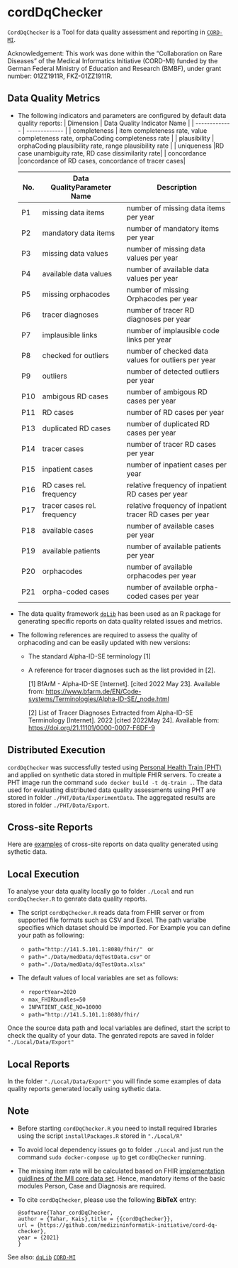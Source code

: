 # cordDqChecker
`CordDqChecker` is a Tool for data quality assessment and reporting in [`CORD-MI`](https://www.medizininformatik-initiative.de/de/CORD).

Acknowledgement: This work was done within the “Collaboration on Rare Diseases” of the Medical Informatics Initiative (CORD-MI) funded by the German Federal Ministry of Education and Research (BMBF), under grant number: 01ZZ1911R, FKZ-01ZZ1911R.
## Data Quality Metrics
- The following indicators and parameters are configured by default data quality reports:
  | Dimension  | Data Quality Indicator Name | 
  | ------------- | ------------- |
  | completeness  | item completeness rate, value completeness rate, orphaCoding completeness rate  | 
  | plausibility  | orphaCoding plausibility rate, range plausibility rate | 
  | uniqueness |RD case unambiguity rate, RD case dissimilarity rate|
  | concordance |concordance of RD cases, concordance of tracer cases| 

  | No. | Data QualityParameter Name | Description |
  |-----|--------------------------- | ------------|
  |  P1 | missing data items |  number of missing data items per year |
  |  P2 | mandatory data items | number of mandatory items per year |
  |  P3 | missing data values| number of missing data values per year |
  |  P4 | available data values | number of available data values per year |
  |  P5 | missing orphacodes |  number of missing Orphacodes per year |
  |  P6 | tracer diagnoses |  number of tracer RD diagnoses per year |
  |  P7 | implausible links | number of implausible code links per year |
  |  P8 | checked for outliers | number of checked data values for outliers per year |
  |  P9 | outliers | number of detected outliers per year |
  |  P10 | ambigous RD cases | number of ambigous RD cases per year |
  |  P11 | RD cases | number of RD cases per year |
  |  P13 | duplicated RD cases |  number of duplicated RD cases per year |
  |  P14 | tracer cases |  number of tracer RD cases per year |
  |  P15 | inpatient cases |  number of inpatient cases per year |
  |  P16 | RD cases rel. frequency| relative frequency of inpatient RD cases per year |
  |  P17 | tracer cases rel. frequency| relative frequency of inpatient tracer RD cases per year |
  |  P18 | available cases |  number of available cases per year |
  |  P19 | available patients |  number of  available patients per year |
  |  P20 | orphacodes | number of available orphacodes per year  |
  |  P21 | orpha-coded cases | number of available orpha-coded cases per year|
  
- The data quality framework [`dqLib`](https://github.com/medizininformatik-initiative/dqLib) has been used as an R package for generating specific reports on data quality related issues and metrics.
- The following references are required to assess the quality of orphacoding and can be easily updated with new versions:
  - The standard Alpha-ID-SE terminology [1]
  - A reference for tracer diagnoses such as the list provided in [2].
  
    [1]   BfArM - Alpha-ID-SE [Internet]. [cited 2022 May 23]. Available from: https://www.bfarm.de/EN/Code-systems/Terminologies/Alpha-ID-SE/_node.html 
    
    [2]   List of Tracer Diagnoses Extracted from Alpha-ID-SE Terminology [Internet]. 2022 [cited 2022May 24]. Available from: https://doi.org/21.11101/0000-0007-F6DF-9 

## Distributed Execution
`cordDqChecker` was successfully tested using [Personal Health Train (PHT)](https://websites.fraunhofer.de/PersonalHealthTrain/) and applied on synthetic data stored in multiple FHIR servers.  To create a PHT image run the command ` sudo docker build -t dq-train . `.
The data used for evaluating distributed data quality assessments using PHT are stored in folder `./PHT/Data/ExperimentData`. The aggregated results are stored in folder `./PHT/Data/Export`.

## Cross-site Reports
Here are [examples](https://github.com/KaisTahar/cordDqChecker-MIM/tree/master/PHT/Data/Export) of cross-site reports on data quality generated using sythetic data.
  
## Local Execution
To analyse your data quality locally go to folder `./Local` and run `cordDqChecker.R` to genrate data quality reports.

- The script `cordDqChecker.R` reads data from FHIR server or from supported file formats such as CSV and Excel. The path varialbe specifies which dataset should be imported.
For Example you can define your path as following:
  - ```path="http://141.5.101.1:8080/fhir/" ```
  or
  - ``` path="./Data/medData/dqTestData.csv" ```
  or
  - ``` path="./Data/medData/dqTestData.xlsx" ```

- The default values of local variables are set as follows:
  - ``` reportYear=2020 ```
  - ``` max_FHIRbundles=50 ```
  - ``` INPATIENT_CASE_NO=10000 ```
  - ```path="http://141.5.101.1:8080/fhir/``` 

Once the source data path and local variables are defined, start the script to check the quality of your data.
The genrated repots are saved in folder ``` "./Local/Data/Export" ```

## Local Reports
In the folder  ``` "./Local/Data/Export" ``` you will finde some examples of data quality reports generated locally using sythetic data.

## Note

- Before starting `cordDqChecker.R` you need to install required libraries using the script `installPackages.R` stored in ``` "./Local/R" ```

- To avoid local dependency issues go to folder `./Local` and just run the command `sudo docker-compose up` to get `cordDqChecker` running.
- The missing item rate will be calculated based on FHIR [implementation guidlines of the MII core data set](https://www.medizininformatik-initiative.de/en/basic-modules-mii-core-data-set). Hence, mandatory items of the basic modules Person, Case and Diagnosis are required.

- To cite `cordDqChecker`, please use the following **BibTeX** entry: 
  ```
  @software{Tahar_cordDqChecker,
  author = {Tahar, Kais},title = {{cordDqChecker}},
  url = {https://github.com/medizininformatik-initiative/cord-dq-checker},
  year = {2021}
  }

  ```
See also:  [`dqLib`](https://github.com/medizininformatik-initiative/dqLib)  [`CORD-MI`](https://www.medizininformatik-initiative.de/de/CORD)


